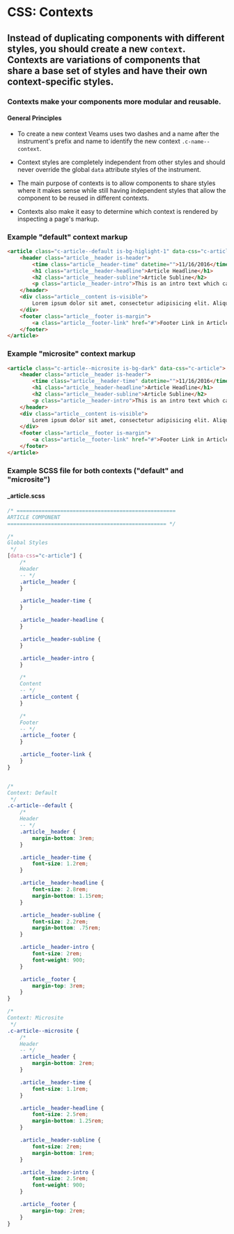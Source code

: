 [//]: # ({{#wrapWith "grid-row"}})
[//]: #     ({{#wrapWith "grid-col" colClasses="is-col-mobile-l-12"}})

# CSS: Contexts

## Instead of duplicating components with different styles, you should create a new `context`. Contexts are variations of components that share a base set of styles and have their own context-specific styles.

### Contexts make your components more modular and reusable. 


[//]: #     ({{/wrapWith}})
[//]: # ({{/wrapWith}})
[//]: # ({{#wrapWith "grid-row"}})
[//]: #     ({{#wrapWith "grid-col" colClasses="is-col-mobile-l-6"}})


#### General Principles

- To create a new context Veams uses two dashes and a name after the instrument's prefix and name to identify the new 
context `.c-name--context`. 

- Context styles are completely independent from other styles and should never override the global `data` attribute 
styles
of the instrument.

- The main purpose of contexts is to allow components to share styles where it makes sense while still having 
independent styles that allow the component to be reused in different contexts.

- Contexts also make it easy to determine which context is rendered by inspecting a page's markup.

[//]: #     ({{/wrapWith}})
[//]: #     ({{#wrapWith "grid-col" colClasses="is-col-mobile-l-6"}})

### Example "default" context markup 

``` html
<article class="c-article--default is-bg-higlight-1" data-css="c-article">
	<header class="article__header is-header">
		<time class="article__header-time" datetime="">11/16/2016</time>
		<h1 class="article__header-headline">Article Headline</h1>
		<h2 class="article__header-subline">Article Subline</h2>
		<p class="article__header-intro">This is an intro text which can be used in every article component.</p>
	</header>
	<div class="article__content is-visible">
		Lorem ipsum dolor sit amet, consectetur adipisicing elit. Aliquam aperiam architecto atque cupiditate dicta earum ex facilis harum incidunt, laboriosam officiis placeat quas recusandae, rerum, sit tempore tenetur. Impedit, velit.
	</div>
	<footer class="article__footer is-margin">
        <a class="article__footer-link" href="#">Footer Link in Article</a>
    </footer>
</article>
```

### Example "microsite" context markup

``` html
<article class="c-article--microsite is-bg-dark" data-css="c-article">
	<header class="article__header is-header">
		<time class="article__header-time" datetime="">11/16/2016</time>
		<h1 class="article__header-headline">Article Headline</h1>
		<h2 class="article__header-subline">Article Subline</h2>
		<p class="article__header-intro">This is an intro text which can be used in every article component.</p>
	</header>
	<div class="article__content is-visible">
		Lorem ipsum dolor sit amet, consectetur adipisicing elit. Aliquam aperiam architecto atque cupiditate dicta earum ex facilis harum incidunt, laboriosam officiis placeat quas recusandae, rerum, sit tempore tenetur. Impedit, velit.
	</div>
	<footer class="article__footer is-margin">
        <a class="article__footer-link" href="#">Footer Link in Article</a>
    </footer>
</article>
``` 

### Example SCSS file for both contexts ("default" and "microsite")

#### _article.scss

``` scss
/* ===================================================
ARTICLE COMPONENT
=================================================== */

/* 
Global Styles
 */
[data-css="c-article"] {
	/*
	Header
	-- */
	.article__header {
	}

	.article__header-time {
	}

	.article__header-headline {
	}

	.article__header-subline {
	}

	.article__header-intro {
	}

	/*
	Content
	-- */
	.article__content {
	}

	/*
	Footer
	-- */
	.article__footer {
	}

	.article__footer-link {
	}
}


/* 
Context: Default 
 */
.c-article--default {
	/*
	Header
	-- */
	.article__header {
		margin-bottom: 3rem;
	}

	.article__header-time {
		font-size: 1.2rem;
	}

	.article__header-headline {
		font-size: 2.8rem;
		margin-bottom: 1.15rem;
	}

	.article__header-subline {
		font-size: 2.2rem;
		margin-bottom: .75rem;
	}

	.article__header-intro {
		font-size: 2rem;
		font-weight: 900;
	}

	.article__footer {
		margin-top: 3rem;
	}
}

/* 
Context: Microsite 
 */
.c-article--microsite {
	/*
	Header
	-- */
	.article__header {
		margin-bottom: 2rem;
	}

	.article__header-time {
		font-size: 1.1rem;
	}

	.article__header-headline {
		font-size: 2.5rem;
		margin-bottom: 1.25rem;
	}

	.article__header-subline {
		font-size: 2rem;
		margin-bottom: 1rem;
	}

	.article__header-intro {
		font-size: 2.5rem;
		font-weight: 900;
	}

	.article__footer {
		margin-top: 2rem;
	}
}
```
[//]: #     ({{/wrapWith}})
[//]: # ({{/wrapWith}})
